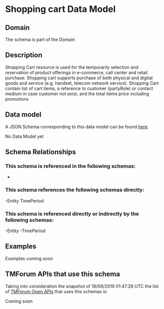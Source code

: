 # Shopping cart Data Model

## Domain

The  schema is part of the  Domain

## Description

Shopping Cart resource is used for the temporarily selection and reservation of product offerings in e-commerce, call center and retail purchase. Shopping cart supports purchase of both physical and digital goods and service (e.g. handset, telecom network service). Shopping Cart contain list of cart items, a reference to customer (partyRole) or contact medium in case customer not exist, and the total items price including promotions

## Data model

A JSON Schema corresponding to this data model can be found
[here](https://github.com/tmforum-rand/schemas/blob/master/Customer/ShoppingCart.schema.json).

No Data Model yet

## Schema Relationships

### This schema is referenced in the following schemas:

-

### This schema references the following schemas directly:

-Entity
TimePeriod

### This schema is referenced directly or indirectly by the following schemas:

-Entity
-TimePeriod



## Examples

Examples coming soon

## TMForum APIs that use this schema

Taking into consideration the snapshot of 18/09/2019 01:47:28 UTC the list of [TMForum Open APIs](https://www.tmforum.org/open-apis/) that uses this schemas is:

Coming soon